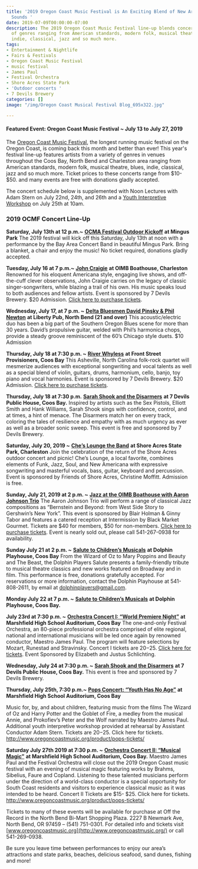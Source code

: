 ```yaml
---
title: '2019 Oregon Coast Music Festival is An Exciting Blend of New Artists and Familiar
  Sounds '
date: 2019-07-09T00:00:00-07:00
description: The 2019 Oregon Coast Music Festival line-up blends concerts from a variety
  of genres ranging from American standards, modern folk, musical theatre, blues,
  indie, classical, jazz and so much more.
tags:
- Entertainment & Nightlife
- Fairs & Festivals
- Oregon Coast Music Festival
- music festival
- James Paul
- Festival Orchestra
- Shore Acres State Park
- 'Outdoor concerts '
- 7 Devils Brewery
categories: []
image: "/img/Oregon Coast Musical Festival Blog_695x322.jpg"

---
```

#### Featured Event: Oregon Coast Music Festival \~ July 13 to July 27, 2019

The [Oregon Coast Music Festival](http://www.oregoncoastmusic.org/), the longest running music festival on the Oregon Coast, is coming back this month and better than ever! This year's festival line-up features artists from a variety of genres in venues throughout the Coos Bay, North Bend and Charleston area ranging from American standards, modern folk, musical theatre, blues, indie, classical, jazz and so much more. Ticket prices to these concerts range from $10- $50. and many events are free with donations gladly accepted.

The concert schedule below is supplemented with Noon Lectures with Adam Stern on July 22nd, 24th, and 26th and a [Youth Interpretive Workshop](http://www.oregoncoastmusic.org/youth-interpretive-workshop/) on July 25th at 10am.

### 2019 OCMF Concert Line-Up

**Saturday, July 13th at 12 p.m.\~** [**OCMA Festival Outdoor Kickoff**](http://www.oregoncoastmusic.org/bay-area-concert-band-festival-kick-off/) **at Mingus Park**
The 2019 festival will kick off this Saturday, July 13th at noon with a performance by the Bay Area Concert Band in beautiful Mingus Park. Bring a blanket, a chair and enjoy the music! No ticket required, donations gladly accepted.

**Tuesday, July 16 at 7 p.m.\~** [**John Craigie**](http://www.oregoncoastmusic.org/john-craigie-at-the-boat-house/) **at OIMB Boathouse, Charleston** Renowned for his eloquent Americana style, engaging live shows, and off-the-cuff clever observations, John Craigie carries on the legacy of classic singer-songwriters, while blazing a trail of his own. His music speaks loud to both audiences and fellow artists. Event is sponsored by 7 Devils Brewery. $20 Admission. [Click here to purchase tickets](https://www.7devilsbrewery.com/store/p15/johncraigie-tix.html).

**Wednesday, July 17, at 7 p.m. \~** [**Delta Bluesmen David Pinsky & Phil Newton**](http://www.oregoncoastmusic.org/delta-bluesmen-david-pinsky-phil-newton/) **at Liberty Pub, North Bend (21 and over)**
This acoustic/electric duo has been a big part of the Southern Oregon Blues scene for more than 30 years. David’s propulsive guitar, welded with Phil’s harmonica chops, provide a steady groove reminiscent of the 60’s Chicago style duets. $10 Admission

**Thursday, July 18 at 7:30 p.m. \~** [**River Whyless**](http://www.oregoncoastmusic.org/river-whyless/)  **at Front Street Provisioners, Coos Bay** This Asheville, North Carolina folk-rock quartet will mesmerize audiences with exceptional songwriting and vocal talents as well as a special blend of violin, guitars, drums, harmonium, cello, banjo, toy piano and vocal harmonies. Event is sponsored by 7 Devils Brewery. $20 Admission. [Click here to purchase tickets](https://www.7devilsbrewery.com/store/p16/river-whyless-tix.html).

**Thursday, July 18 at 7:30 p.m.** [**Sarah Shook and the Disarmers**](http://www.oregoncoastmusic.org/sarah-shook-and-the-disarmers/) **at 7 Devils Public House, Coos Bay.**
Inspired by artists such as the Sex Pistols, Elliott Smith and Hank Williams, Sarah Shook sings with confidence, control, and at times, a hint of menace. The Disarmers match her on every track, coloring the tales of resilience and empathy with as much urgency as ever as well as a broader sonic sweep. This event is free and sponsored by 7 Devils Brewery.

**Saturday, July 20, 2019 \~**  [**Che’s Lounge the Band**](http://www.oregoncoastmusic.org/ches-lounge-the-band-at-shore-acres/) **at Shore Acres State Park, Charleston**
Join the celebration of the return of the Shore Acres outdoor concert and picnic! Che’s Lounge, a local favorite, combines elements of Funk, Jazz, Soul, and New Americana with expressive songwriting and masterful vocals, bass, guitar, keyboard and percussion. Event is sponsored by Friends of Shore Acres, Christine Moffitt. Admission is free.

**Sunday, July 21, 2019 at 2 p.m. \~** [**Jazz at the OIMB Boathouse with Aaron Johnson Trio**](http://www.oregoncoastmusic.org/boat-house-concert-reception/) The Aaron Johnson Trio will perform a range of classical Jazz compositions as “Bernstein and Beyond: from West Side Story to Gershwin’s New York”.  This event is sponsored by Blair Holman & Ginny Tabor and features a catered reception at Intermission by Black Market Gourmet. Tickets are $40 for members, $50 for non-members. [Click here to purchase tickets](http://www.oregoncoastmusic.org/product/aaron-johnson-trio-at-the-oimb-boathouse/).  Event is nearly sold out, please call 541-267-0938 for availability.

**Sunday July 21 at 2 p.m. \~** [**Salute to Children’s Musicals**](http://www.oregoncoastmusic.org/salute-to-childrens-musicals/) **at Dolphin Playhouse, Coos Bay** From the Wizard of Oz to Mary Poppins and Beauty and The Beast, the Dolphin Players Salute presents a family-friendly tribute to musical theatre classics and new works featured on Broadway and in film. This performance is free, donations gratefully accepted. For reservations or more information, contact the Dolphin Playhouse at 541-808-2611, by email at dolphinplayers@gmail.com.

**Monday July 22 at 7 p.m. \~** [**Salute to Children’s Musicals**](http://www.oregoncoastmusic.org/salute-to-childrens-musicals/) **at Dolphin Playhouse, Coos Bay.**

**July 23rd at 7:30 p.m. \~** [**Orchestra Concert I: “World Premiere Night”**](http://www.oregoncoastmusic.org/concert-i/) **at Marshfield High School Auditorium, Coos Bay** The one-and-only Festival Orchestra, an 80-piece professional orchestra comprised of elite regional, national and international musicians will be led once again by renowned conductor, Maestro James Paul. The program will feature selections by Mozart, Runestad and Stravinsky. Concert I tickets are $20-$25. [Click here for tickets](http://www.oregoncoastmusic.org/product/orchestra-i-tickets/).  Event Sponsored by Elizabeth and Justus Schlichting.

**Wednesday, July 24 at 7:30 p.m. \~** [**Sarah Shook and the Disarmers**](http://www.oregoncoastmusic.org/sarah-shook-and-the-disarmers/) **at 7 Devils Public House, Coos Bay.** This event is free and sponsored by 7 Devils Brewery.

**Thursday, July 25th, 7:30 p.m.\~**  [**Pops Concert: “Youth Has No Age”**](http://www.oregoncoastmusic.org/pops-concert/) **at Marshfield High School Auditorium, Coos Bay**

Music for, by, and about children, featuring music from the films The Wizard of Oz and Harry Potter and the Goblet of Fire, a medley from the musical Annie, and Prokofiev’s Peter and the Wolf narrated by Maestro James Paul. Additional youth interpretive workshop provided at rehearsal by Assistant Conductor Adam Stern. Tickets are $20-$25. Click here for tickets. http://www.oregoncoastmusic.org/product/pops-tickets/

**Saturday July 27th 2019 at 7:30 p.m. \~** [**Orchestra Concert II: “Musical Magic”**](http://www.oregoncoastmusic.org/concert-ii/) **at Marshfield High School Auditorium, Coos Bay.** Maestro James Paul and the Festival Orchestra will close out the 2019 Oregon Coast music festival with an evening of musical magic featuring works by Brahms, Sibelius, Faure and Copland. Listening to these talented musicians perform under the direction of a world-class conductor is a special opportunity for South Coast residents and visitors to experience classical music as it was intended to be heard. Concert II Tickets are $15- $25. Click here for tickets. http://www.oregoncoastmusic.org/product/pops-tickets/

Tickets to many of these events will be available for purchase at Off the Record in the North Bend Bi-Mart Shopping Plaza. 2227 B Newmark Ave, North Bend, OR  97459 – (541) 751-0301. For detailed info and tickets visit [www.oregoncoastmusic.org](http://www.oregoncoastmusic.org/) or call 541-269-0938.

Be sure you leave time between performances to enjoy our area’s attractions and state parks, beaches, delicious seafood, sand dunes, fishing and more!